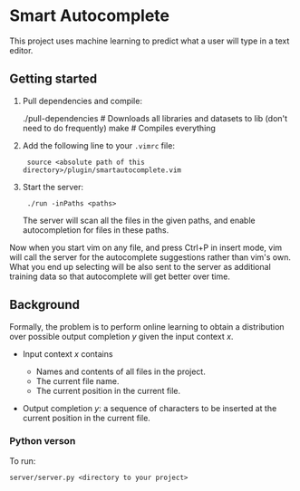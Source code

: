 # Smart Autocomplete

This project uses machine learning to predict what a user will type in a text
editor.

## Getting started

1. Pull dependencies and compile:

    ./pull-dependencies   # Downloads all libraries and datasets to lib (don't need to do frequently)
    make                  # Compiles everything

2. Add the following line to your `.vimrc` file:

        source <absolute path of this directory>/plugin/smartautocomplete.vim

3. Start the server:

        ./run -inPaths <paths>

    The server will scan all the files in the given paths, and
    enable autocompletion for files in these paths.

Now when you start vim on any file, and press Ctrl+P in insert mode, vim will
call the server for the autocomplete suggestions rather than vim's own.  What
you end up selecting will be also sent to the server as additional training
data so that autocomplete will get better over time.

## Background

Formally, the problem is to perform online learning to obtain a distribution over
possible output completion _y_ given the input context _x_.

- Input context _x_ contains
    - Names and contents of all files in the project.
    - The current file name.
    - The current position in the current file.

- Output completion _y_: a sequence of characters to be inserted at the current
  position in the current file.

### Python verson

To run:

    server/server.py <directory to your project>
